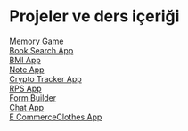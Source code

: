 # Projeler ve ders içeriği

[Memory Game](https://memory-game-melih.netlify.app/)\
[Book Search App](https://book-search-melih.netlify.app/)\
[BMI App](https://bmi-app-melih.netlify.app/)\
[Note App](https://note-app-melih.netlify.app/)\
[Crypto Tracker App](https://crypto-tracker-app-melih.netlify.app/)\
[RPS App](https://rps-app-melih.netlify.app/)\
[Form Builder](https://form-builder-melih.netlify.app)\
[Chat App](https://melih-chat-app.web.app)\
[E CommerceClothes App](https://e-commerce-clothes-melih.netlify.app/)